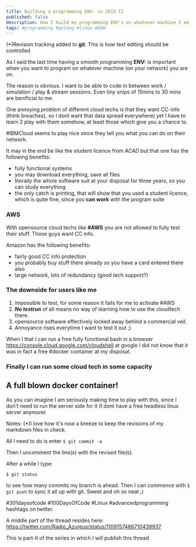 ```yaml
---
title: Building a programming ENV: in 2K19 II
published: false
description: How I build my programming ENV's on whatever machine I am the longest on part II
tags: #programming #golang #linux #DAW
---
```


(*)Revision tracking added to **git**. This is how text editing should be controlled


As I said the last time having a smooth programming **ENV:** is important when you want to program on whatever machine (on your network) you are on.

The reason is obvious. I want to be able to code in between work / simulation / play & stream sessions. Even tiny snips of 15mins to 30 mins are benificial to me.

One annoying _problem_ of different cloud techs is that they want CC-info (think breaches), so I dont want that data spread everywhere) yet I have to learn 2 play with them somehow, at least those which give you a chance to.

#IBMCloud seems to play nice since they tell you what you can do on their network.

It may in the end be like the student licence from _ACAD_ but that one has the following benefits:

- fully functional systems
- you may download everything, save all files
- literally the whole software suit at your disposal for three years, so you can study everything
- the only catch is printing, that will show that you used a student licence, which is quite fine, since you **can work** with the program suite

### AWS

With opensource cloud techs like **#AWS** you are not allowed to fully test their stuff. Those guys want CC info.

Amazon has the following benefits:

- fairly good CC info protection
- you probably buy stuff there already so you have a card entered there also
- large network, lots of redundancy (good tech support?)


### The downside for users like me

1. impossible to test, for some reason it fails for me to activate #AWS
2. _**No testrun**_ of all means no way of learning how to use the cloudtech there.
3. opensource software effectively locked away behind a commercial veil.
4. Annoyance rises everytime I want to test it out ;)

When I that I can run a free fully functional bash in a browser 
<https://console.cloud.google.com/cloudshell> at google I did not know that it was in fact a free #docker container at my disposal.
### Finally I can run some cloud tech in some capacity
## A full blown docker container!

As you can imagine I am seriously making time to play with this, since I don't need to run the server side for it (I dont have a free headless linux server anymore)


Notes:
(*)I love how it's now a breeze to keep the revisions of my markdown files in check.

All I need to do is enter `$ git commit -a`

Then I uncomment the line(s) with the revised file(s).

After a while I type:

`$ git status`

to see how many commits my branch is ahead. Then I can commence with `$ git push` to sync it all up with git.
Sweet and oh so neat ;)




 #301daysofcode #100DaysOfCode #Linux #advancedprogramming hashtags on twitter.

A middle part of the thread resides here: <https://twitter.com/Radio_Azureus/status/1109157486710439937>


This is part-II of the series in which I will publish this thread